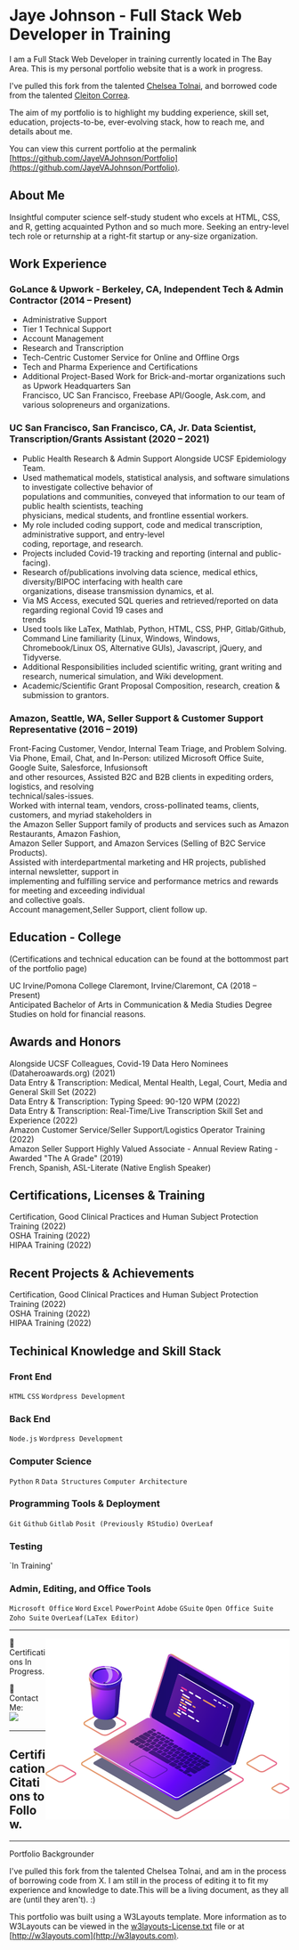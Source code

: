 # Jaye Johnson - Full Stack Web Developer in Training

I am a Full Stack Web Developer in training currently located in The Bay Area. This is my personal portfolio website that is a work in progress.

I've pulled this fork from the talented [Chelsea Tolnai](https://github.com/ChelseaTolnai/Portfolio), and borrowed code from the talented [Cleiton Correa](https://github.com/CleitonCorrea/my-certifications).

The aim of my portfolio is to highlight my budding experience, skill set, education, projects-to-be, ever-evolving stack, how to reach me, and details about me.

You can view this current portfolio at the permalink [https://github.com/JayeVAJohnson/Portfolio](https://github.com/JayeVAJohnson/Portfolio).

## About Me

Insightful computer science self-study student who excels at HTML, CSS, and R, getting acquainted Python and so much more. Seeking an entry-level tech role or returnship at a right-fit startup or any-size organization. 

</p>

## Work Experience

### GoLance & Upwork - Berkeley, CA, Independent Tech & Admin Contractor (2014 – Present)

- Administrative Support</br>
- Tier 1 Technical Support</br>
- Account Management</br>
- Research and Transcription</br>
- Tech-Centric Customer Service for Online and Offline Orgs</br>
- Tech and Pharma Experience and Certifications</br>
- Additional Project-Based Work for Brick-and-mortar organizations such as Upwork Headquarters San</br>
  Francisco, UC San Francisco, Freebase API/Google, Ask.com, and various solopreneurs and organizations.</br>

### UC San Francisco, San Francisco, CA, Jr. Data Scientist, Transcription/Grants Assistant (2020 – 2021)

- Public Health Research & Admin Support Alongside UCSF Epidemiology Team.</br>
- Used mathematical models, statistical analysis, and software simulations to investigate collective behavior of</br>
  populations and communities, conveyed that information to our team of public health scientists, teaching</br>
  physicians, medical students, and frontline essential workers.</br>
- My role included coding support, code and medical transcription, administrative support, and entry-level</br>
  coding, reportage, and research.</br>
- Projects included Covid-19 tracking and reporting (internal and public-facing).</br>
- Research of/publications involving data science, medical ethics, diversity/BIPOC interfacing with health care</br>
  organizations, disease transmission dynamics, et al.</br>
- Via MS Access, executed SQL queries and retrieved/reported on data regarding regional Covid 19 cases and</br>
  trends</br>
- Used tools like LaTex, Mathlab, Python, HTML, CSS, PHP, Gitlab/Github, Command Line familiarity (Linux,
  Windows, Windows, Chromebook/Linux OS, Alternative GUIs), Javascript, jQuery, and Tidyverse.</br>
- Additional Responsibilities included scientific writing, grant writing and research, numerical simulation, and
  Wiki development.</br>
- Academic/Scientific Grant Proposal Composition, research, creation & submission to grantors.</br>


### Amazon, Seattle, WA, Seller Support & Customer Support Representative (2016 – 2019)

Front-Facing Customer, Vendor, Internal Team Triage, and Problem Solving.</br>
Via Phone, Email, Chat, and In-Person: utilized Microsoft Office Suite, Google Suite, Salesforce, Infusionsoft</br>
and other resources, Assisted B2C and B2B clients in expediting orders, logistics, and resolving</br>
technical/sales-issues.</br>
Worked with internal team, vendors, cross-pollinated teams, clients, customers, and myriad stakeholders in</br>
the Amazon Seller Support family of products and services such as Amazon Restaurants, Amazon Fashion,</br>
Amazon Seller Support, and Amazon Services (Selling of B2C Service Products).</br>
Assisted with interdepartmental marketing and HR projects, published internal newsletter, support in</br>
implementing and fulfilling service and performance metrics and rewards for meeting and exceeding individual</br>
and collective goals.</br>
Account management,Seller Support, client follow up.</br>


## Education - College
   (Certifications and technical education can be found at the bottommost part of the portfolio page)
   
UC Irvine/Pomona College Claremont, Irvine/Claremont, CA (2018 – Present)</br>
Anticipated Bachelor of Arts in Communication & Media Studies Degree </br>
Studies on hold for financial reasons.</br>

## Awards and Honors
Alongside UCSF Colleagues, Covid-19 Data Hero Nominees (Dataheroawards.org) (2021)</br>
Data Entry & Transcription: Medical, Mental Health, Legal, Court, Media and General Skill Set (2022)</br>
Data Entry & Transcription: Typing Speed: 90-120 WPM (2022)</br>
Data Entry & Transcription: Real-Time/Live Transcription Skill Set and Experience (2022)</br>
Amazon Customer Service/Seller Support/Logistics Operator Training (2022)</br>
Amazon Seller Support Highly Valued Associate - Annual Review Rating - Awarded "The A Grade" (2019)</br>
French, Spanish, ASL-Literate (Native English Speaker)</br>

## Certifications, Licenses & Training
Certification, Good Clinical Practices and Human Subject Protection Training (2022)</br>
OSHA Training (2022)</br>
HIPAA Training (2022)</br>


## Recent Projects & Achievements 
Certification, Good Clinical Practices and Human Subject Protection Training (2022)</br>
OSHA Training (2022)</br>
HIPAA Training (2022)</br>
 

## Techinical Knowledge and Skill Stack

### Front End

`HTML` `CSS` `Wordpress Development`

### Back End

`Node.js` `Wordpress Development`

### Computer Science

`Python` `R` `Data Structures` `Computer Architecture`

### Programming Tools & Deployment

`Git` `Github` `Gitlab` `Posit (Previously RStudio)` `OverLeaf` 

### Testing

`In Training'

### Admin, Editing, and Office Tools

`Microsoft Office` `Word` `Excel` `PowerPoint` `Adobe` `GSuite` `Open Office Suite` `Zoho Suite` `OverLeaf(LaTex Editor)` 


----------------------

<img src="https://github.com/JayeVAJohnson/Portfolio/blob/master/images/computer-illustration.png" align="right" alt="Computador iuriCode">

<p align="left">
 🦄  Certifications In Progress.
 
</p>
 
 🤝 Contact Me:
 </br>
  <a href="https://www.linkedin.com/in/jayevajohnson" alt="Linkedin" target="_blank" >
  <img src="https://img.shields.io/badge/-Linkedin-0e76a8?style=flat-square&logo=Linkedin&logoColor=white&link=https://www.linkedin.com/in/jayevajohnson/" /></a>
 
</p>  
 
----------------------

## Certification Citations to Follow. 

----------------------
Portfolio Backgrounder

I've pulled this fork from the talented Chelsea Tolnai, and am in the process of borrowing code from X.  I am still in the process of editing it to fit my experience and knowledge to date.This will be a living document, as they all are (until they aren't). :)

This portfolio was built using a W3Layouts template. More information as to W3Layouts can be viewed in the [w3layouts-License.txt](w3layouts-License.txt) file or at [http://w3layouts.com](http://w3layouts.com).
